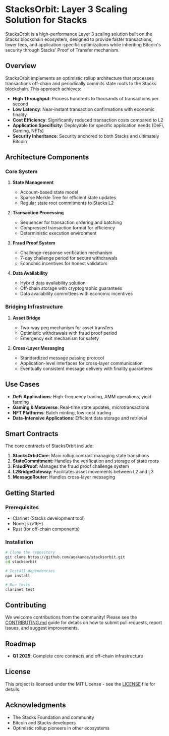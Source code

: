 # StacksOrbit: Layer 3 Scaling Solution for Stacks

StacksOrbit is a high-performance Layer 3 scaling solution built on the Stacks blockchain ecosystem, designed to provide faster transactions, lower fees, and application-specific optimizations while inheriting Bitcoin's security through Stacks' Proof of Transfer mechanism.

## Overview

StacksOrbit implements an optimistic rollup architecture that processes transactions off-chain and periodically commits state roots to the Stacks blockchain. This approach achieves:

- **High Throughput**: Process hundreds to thousands of transactions per second
- **Low Latency**: Near-instant transaction confirmations with economic finality
- **Cost Efficiency**: Significantly reduced transaction costs compared to L2
- **Application Specificity**: Deployable for specific application needs (DeFi, Gaming, NFTs)
- **Security Inheritance**: Security anchored to both Stacks and ultimately Bitcoin

## Architecture Components

### Core System

1. **State Management**
   - Account-based state model
   - Sparse Merkle Tree for efficient state updates
   - Regular state root commitments to Stacks L2

2. **Transaction Processing**
   - Sequencer for transaction ordering and batching
   - Compressed transaction format for efficiency
   - Deterministic execution environment

3. **Fraud Proof System**
   - Challenge-response verification mechanism
   - 7-day challenge period for secure withdrawals
   - Economic incentives for honest validators

4. **Data Availability**
   - Hybrid data availability solution
   - Off-chain storage with cryptographic guarantees
   - Data availability committees with economic incentives

### Bridging Infrastructure

1. **Asset Bridge**
   - Two-way peg mechanism for asset transfers
   - Optimistic withdrawals with fraud proof period
   - Emergency exit mechanism for safety

2. **Cross-Layer Messaging**
   - Standardized message passing protocol
   - Application-level interfaces for cross-layer communication
   - Eventually consistent message delivery with finality guarantees

## Use Cases

- **DeFi Applications**: High-frequency trading, AMM operations, yield farming
- **Gaming & Metaverse**: Real-time state updates, microtransactions
- **NFT Platforms**: Batch minting, low-cost trading
- **Data-Intensive Applications**: Efficient data storage and retrieval

## Smart Contracts

The core contracts of StacksOrbit include:

1. **StacksOrbitCore**: Main rollup contract managing state transitions
2. **StateCommitment**: Handles the verification and storage of state roots
3. **FraudProof**: Manages the fraud proof challenge system
4. **L2BridgeGateway**: Facilitates asset movements between L2 and L3
5. **MessageRouter**: Handles cross-layer messaging

## Getting Started

### Prerequisites
- Clarinet (Stacks development tool)
- Node.js (v16+)
- Rust (for off-chain components)

### Installation
```bash
# Clone the repository
git clone https://github.com/aoakande/stacksorbit.git
cd stacksorbit

# Install dependencies
npm install

# Run tests
clarinet test
```

## Contributing

We welcome contributions from the community! Please see the [CONTRIBUTING.md](CONTRIBUTING.md) guide for details on how to submit pull requests, report issues, and suggest improvements.

## Roadmap

- **Q1 2025**: Complete core contracts and off-chain infrastructure
<!-- - **Q2 2025**: Testnet deployment and security audits
- **Q3 2025**: Mainnet launch with initial application partners
- **Q4 2025**: Ecosystem expansion and developer tooling -->

## License

This project is licensed under the MIT License - see the [LICENSE](LICENSE) file for details.

## Acknowledgments

- The Stacks Foundation and community
- Bitcoin and Stacks developers
- Optimistic rollup pioneers in other ecosystems
